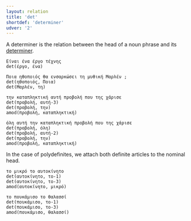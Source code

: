 ```yaml
---
layout: relation
title: 'det'
shortdef: 'determiner'
udver: '2'
---
```


A determiner is the relation between the head of a noun phrase and its
[determiner](u-pos/DET).

~~~ sdparse
Είναι ένα έργο τέχνης
det(έργο, ένα)
~~~

~~~ sdparse
Ποια ηθοποιός θα ενσαρκώσει τη μυθική Μαρλέν ;
det(ηθοποιός, Ποια)
det(Μαρλέν, τη)
~~~

~~~ sdparse
την καταπληκτική αυτή προβολή που της χάρισε
det(προβολή, αυτή-3)
det(προβολή, την)
amod(προβολή, καταπληκτική)
~~~


~~~ sdparse
όλη αυτή την καταπληκτική προβολή που της χάρισε
det(προβολή, όλη)
det(προβολή, αυτή-2)
det(προβολή, την)
amod(προβολή, καταπληκτική)
~~~

In the case of polydefinites, we attach both definite articles to the nominal head.

~~~ sdparse
το μικρό το αυτοκίνητο
det(αυτοκίνητο, το-1)
det(αυτοκίνητο, το-3)
amod(αυτοκίνητο, μικρό)
~~~

~~~ sdparse
το πουκάμισο το θαλασσί
det(πουκάμισο, το-1)
det(πουκάμισο, το-3)
amod(πουκάμισο, θαλασσί)
~~~

<!-- Interlanguage links updated So kvě 14 19:03:27 CEST 2022 -->
